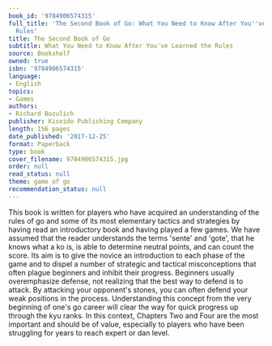 ```yaml
---
book_id: '9784906574315'
full_title: 'The Second Book of Go: What You Need to Know After You''ve Learned the
  Rules'
title: The Second Book of Go
subtitle: What You Need to Know After You've Learned the Rules
source: Bookshelf
owned: true
isbn: '9784906574315'
language:
- English
topics:
- Games
authors:
- Richard Bozulich
publisher: Kiseido Publishing Company
length: 156 pages
date_published: '2017-12-25'
format: Paperback
type: book
cover_filename: 9784906574315.jpg
order: null
read_status: null
theme: game of go
recommendation_status: null
---
```

This book is written for players who have acquired an understanding of the
rules of go and some of its most elementary tactics and strategies by having read
an introductory book and having played a few games. We have assumed that the
reader understands the terms 'sente' and 'gote', that he knows what a ko is, is
able to determine neutral points, and can count the score. Its aim is to give the
novice an introduction to each phase of the game and to dispel a number of strategic
and tactical misconceptions that often plague beginners and inhibit their
progress.
Beginners usually overemphasize defense, not realizing that the best way to
defend is to attack. By attacking your opponent's stones, you can often defend
your weak positions in the process. Understanding this concept from the very beginning
of one's go career will clear the way for quick progress up through the
kyu ranks. In this context, Chapters Two and Four are the most important and
should be of value, especially to players who have been struggling for years to
reach expert or dan level.
